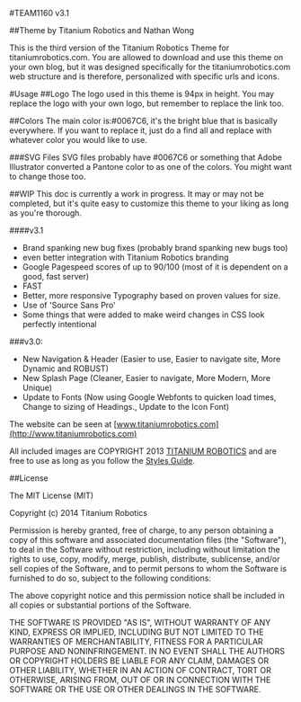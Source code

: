#TEAM1160 v3.1

##Theme by Titanium Robotics and Nathan Wong

This is the third version of the Titanium Robotics Theme for titaniumrobotics.com.  You are allowed to download and use this theme on your own blog, but it was designed specifically for the titaniumrobotics.com web structure and is therefore, personalized with specific urls and icons.

#Usage
##Logo
The logo used in this theme is 94px in height. You may replace the logo with your own logo, but remember to replace the link too.

##Colors
The main color is:#0067C6, it's the bright blue that is basically everywhere. If you want to replace it, just do a find all and replace with whatever color you would like to use.

###SVG Files
SVG files probably have #0067C6 or something that Adobe Illustrator converted a Pantone color to as one of the colors. You might want to change those too.

##WIP
This doc is currently a work in progress. It may or may not be completed, but it's quite easy to customize this theme to your liking as long as you're thorough.

####v3.1

* Brand spanking new bug fixes (probably brand spanking new bugs too)
* even better integration with Titanium Robotics branding
* Google Pagespeed scores of up to 90/100 (most of it is dependent on a good, fast server)
* FAST
* Better, more responsive Typography based on proven values for size.
* Use of 'Source Sans Pro'
* Some things that were added to make weird changes in CSS look perfectly intentional


###v3.0:

* New Navigation & Header (Easier to use, Easier to navigate site, More Dynamic and ROBUST)
* New Splash Page (Cleaner, Easier to navigate, More Modern, More Unique)
* Update to Fonts (Now using Google Webfonts to quicken load times, Change to sizing of Headings., Update to the Icon Font)

The website can be seen at [www.titaniumrobotics.com](http://www.titaniumrobotics.com)

All included images are COPYRIGHT 2013 [TITANIUM ROBOTICS](http://www.titaniumrobotics.com) and are free to use as long as you follow the [Styles Guide](http://www.titaniumrobotics.com/press/branding/).

##License

The MIT License (MIT)

Copyright (c) 2014 Titanium Robotics

Permission is hereby granted, free of charge, to any person obtaining a copy
of this software and associated documentation files (the "Software"), to deal
in the Software without restriction, including without limitation the rights
to use, copy, modify, merge, publish, distribute, sublicense, and/or sell
copies of the Software, and to permit persons to whom the Software is
furnished to do so, subject to the following conditions:

The above copyright notice and this permission notice shall be included in all
copies or substantial portions of the Software.

THE SOFTWARE IS PROVIDED "AS IS", WITHOUT WARRANTY OF ANY KIND, EXPRESS OR
IMPLIED, INCLUDING BUT NOT LIMITED TO THE WARRANTIES OF MERCHANTABILITY,
FITNESS FOR A PARTICULAR PURPOSE AND NONINFRINGEMENT. IN NO EVENT SHALL THE
AUTHORS OR COPYRIGHT HOLDERS BE LIABLE FOR ANY CLAIM, DAMAGES OR OTHER
LIABILITY, WHETHER IN AN ACTION OF CONTRACT, TORT OR OTHERWISE, ARISING FROM,
OUT OF OR IN CONNECTION WITH THE SOFTWARE OR THE USE OR OTHER DEALINGS IN THE
SOFTWARE.